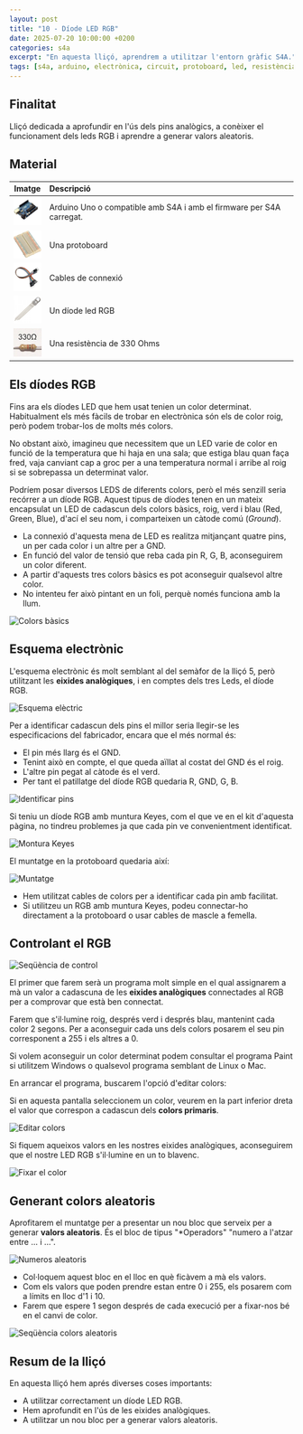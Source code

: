 ```yaml
---
layout: post
title: "10 - Díode LED RGB"
date: 2025-07-20 10:00:00 +0200
categories: s4a
excerpt: "En aquesta lliçó, aprendrem a utilitzar l'entorn gràfic S4A."
tags: [s4a, arduino, electrònica, circuit, protoboard, led, resistència, potenciòmetre]
---
```


[img1]: /assets/imatges/s4a/s4a_10_01.jpg "Colors bàsics"
[img2]: /assets/imatges/s4a/s4a_10_02.png "Esquema elèctric"
[img3]: /assets/imatges/s4a/s4a_10_03.png "Identificar pins"
[img4]: /assets/imatges/s4a/s4a_10_04.png "Montura Keyes"
[img5]: /assets/imatges/s4a/s4a_10_05.png "Muntatge"
[img6]: /assets/imatges/s4a/s4a_10_06.png "Seqüència de control"
[img7]: /assets/imatges/s4a/s4a_10_07.png "Editar colors"
[img8]: /assets/imatges/s4a/s4a_10_08.png "Fixar el color"
[img9]: /assets/imatges/s4a/s4a_10_09.png "Numeros aleatoris"
[img10]: /assets/imatges/s4a/s4a_10_10.png "Seqüència colors aleatoris"

## Finalitat

Lliçó dedicada a aprofundir en l'ús dels pins analògics, a conèixer el funcionament dels leds RGB i aprendre a generar valors aleatoris.

## Material

|                               Imatge                               | Descripció                                                           |
| :----------------------------------------------------------------: | :------------------------------------------------------------------- |
|   <img src="/assets/imatges/mat/mat_unor3.png" width="50" height="50">    | Arduino Uno o compatible amb S4A i amb el firmware per S4A carregat. |
| <img src="/assets/imatges/mat/mat_protoboard.png" width="50" height="50"> | Una protoboard                                                       |
|   <img src="/assets/imatges/mat/mat_dupont.png" width="50" height="50">   | Cables de connexió                                                   |
|  <img src="/assets/imatges/mat/mat_ledrgb2.png" width="50" height="50">   | Un díode led RGB                                                     |
|  <img src="/assets/imatges/mat/mat_resis330.png" width="50" height="50">  | Una resistència de 330 Ohms                                          |

## Els díodes RGB

Fins ara els díodes LED que hem usat tenien un color determinat. Habitualment els més fàcils de trobar en electrònica són els de color roig, però podem trobar-los de molts més colors.

No obstant això, imagineu que necessitem que un LED varie de color en funció de la temperatura que hi haja en una sala; que estiga blau quan faça fred, vaja canviant cap a groc per a una temperatura normal i arribe al roig si se sobrepassa un determinat valor.

Podríem posar diversos LEDS de diferents colors, però el més senzill seria recórrer a un díode RGB. Aquest tipus de díodes tenen en un mateix encapsulat un LED de cadascun dels colors bàsics, roig, verd i blau (Red, Green, Blue), d'ací el seu nom, i comparteixen un càtode comú (_Ground_).

- La connexió d'aquesta mena de LED es realitza mitjançant quatre pins, un per cada color i un altre per a GND.
- En funció del valor de tensió que reba cada pin R, G, B, aconseguirem un color diferent.
- A partir d'aquests tres colors bàsics es pot aconseguir qualsevol altre color.
- No intenteu fer això pintant en un foli, perquè només funciona amb la llum.

![Colors bàsics](img1)

## Esquema electrònic

L'esquema electrònic és molt semblant al del semàfor de la lliçó 5, però utilitzant les **eixides analògiques**, i en comptes dels tres Leds, el díode RGB.

![Esquema elèctric](img2)

Per a identificar cadascun dels pins el millor seria llegir-se les especificacions del fabricador, encara que el més normal és:

- El pin més llarg és el GND.
- Tenint això en compte, el que queda aïllat al costat del GND és el roig.
- L'altre pin pegat al càtode és el verd.
- Per tant el patillatge del díode RGB quedaria R, GND, G, B.

![Identificar pins](img3)

Si teniu un díode RGB amb muntura Keyes, com el que ve en el kit d'aquesta pàgina, no tindreu problemes ja que cada pin ve convenientment identificat.

![Montura Keyes](img4)

El muntatge en la protoboard quedaria així:

![Muntatge](img5)

- Hem utilitzat cables de colors per a identificar cada pin amb facilitat.
- Si utilitzeu un RGB amb muntura Keyes, podeu connectar-ho directament a la protoboard o usar cables de mascle a femella.

## Controlant el RGB

![Seqüència de control](img6)

El primer que farem serà un programa molt simple en el qual assignarem a mà un valor a cadascuna de les **eixides analògiques** connectades al RGB per a comprovar que està ben connectat.

Farem que s'il·lumine roig, després verd i després blau, mantenint cada color 2 segons. Per a aconseguir cada uns dels colors posarem el seu pin corresponent a 255 i els altres a 0.

Si volem aconseguir un color determinat podem consultar el programa Paint si utilitzem Windows o qualsevol programa semblant de Linux o Mac.

En arrancar el programa, buscarem l'opció d'editar colors:

Si en aquesta pantalla seleccionem un color, veurem en la part inferior dreta el valor que correspon a cadascun dels **colors primaris**.

![Editar colors](img7)

Si fiquem aqueixos valors en les nostres eixides analògiques, aconseguirem que el nostre LED RGB s'il·lumine en un to blavenc.

![Fixar el color](img8)

## Generant colors aleatoris

Aprofitarem el muntatge per a presentar un nou bloc que serveix per a generar **valors aleatoris**. És el bloc de tipus "\*Operadors" "numero a l'atzar entre ... i ...".

![Numeros aleatoris](img9)

- Col·loquem aquest bloc en el lloc en què ficàvem a mà els valors.
- Com els valors que poden prendre estan entre 0 i 255, els posarem com a límits en lloc d'1 i 10.
- Farem que espere 1 segon després de cada execució per a fixar-nos bé en el canvi de color.

![Seqüència colors aleatoris](img10)

## Resum de la lliçó

En aquesta lliçó hem aprés diverses coses importants:

- A utilitzar correctament un díode LED RGB.
- Hem aprofundit en l'ús de les eixides analògiques.
- A utilitzar un nou bloc per a generar valors aleatoris.
